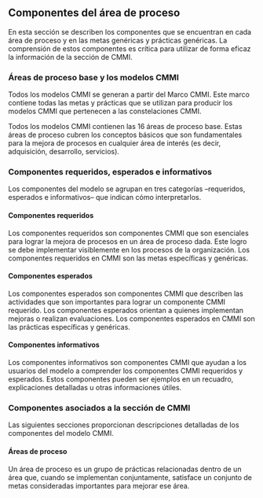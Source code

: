 ## Componentes del área de proceso

En esta sección se describen los componentes que se encuentran en cada área de proceso y en las metas genéricas y prácticas genéricas. La comprensión de estos componentes es crítica para utilizar de forma
eficaz la información de la sección de CMMI.

### Áreas de proceso base y los modelos CMMI

Todos los modelos CMMI se generan a partir del Marco CMMI. Este marco contiene todas las metas y prácticas que se utilizan para producir los modelos CMMI que pertenecen a las constelaciones CMMI.

Todos los modelos CMMI contienen las 16 áreas de proceso base. Estas áreas de proceso cubren los conceptos básicos que son fundamentales para la mejora de procesos en cualquier área de interés (es decir, adquisición, desarrollo, servicios).

### Componentes requeridos, esperados e informativos

Los componentes del modelo se agrupan en tres categorías –requeridos, esperados e informativos– que indican cómo interpretarlos.

#### Componentes requeridos

Los componentes requeridos son componentes CMMI que son esenciales para lograr la mejora de procesos en un área de proceso dada. Este logro se debe implementar visiblemente en los procesos de la organización. Los componentes requeridos en CMMI son las metas específicas y genéricas.

#### Componentes esperados

Los componentes esperados son componentes CMMI que describen las actividades que son importantes para lograr un componente CMMI requerido. Los componentes esperados orientan a quienes implementan mejoras o realizan evaluaciones. Los componentes esperados en
CMMI son las prácticas específicas y genéricas.

#### Componentes informativos

Los componentes informativos son componentes CMMI que ayudan a los usuarios del modelo a comprender los componentes CMMI requeridos y esperados. Estos componentes pueden ser ejemplos en un recuadro, explicaciones detalladas u otras informaciones útiles.

### Componentes asociados a la sección de CMMI

Las siguientes secciones proporcionan descripciones detalladas de los componentes del modelo CMMI.

#### Áreas de proceso

Un área de proceso es un grupo de prácticas relacionadas dentro de un área que, cuando se implementan conjuntamente, satisface un conjunto de metas consideradas importantes para mejorar ese área.